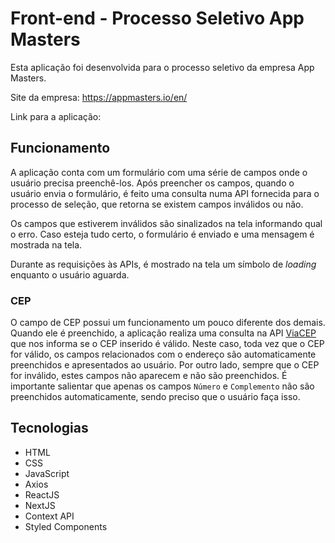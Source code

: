 # Front-end - Processo Seletivo App Masters

Esta aplicação foi desenvolvida para o processo seletivo da empresa App Masters.

Site da empresa: https://appmasters.io/en/

Link para a aplicação: 

## Funcionamento
A aplicação conta com um formulário com uma série de campos onde o usuário precisa preenchê-los. Após preencher os campos, quando o usuário envia o formulário, é feito uma consulta numa API fornecida para o processo de seleção, que retorna se existem campos inválidos ou não.

Os campos que estiverem inválidos são sinalizados na tela informando qual o erro. Caso esteja tudo certo, o formulário é enviado e uma mensagem é mostrada na tela.

Durante as requisições às APIs, é mostrado na tela um símbolo de *loading* enquanto o usuário aguarda.

### CEP
O campo de CEP possui um funcionamento um pouco diferente dos demais. Quando ele é preenchido, a aplicação realiza uma consulta na API [ViaCEP](https://viacep.com.br/) que nos informa se o CEP inserido é válido. Neste caso, toda vez que o CEP for válido, os campos relacionados com o endereço são automaticamente preenchidos e apresentados ao usuário. Por outro lado, sempre que o CEP for inválido, estes campos não aparecem e não são preenchidos. É importante salientar que apenas os campos `Número` e `Complemento` não são preenchidos automaticamente, sendo preciso que o usuário faça isso.

## Tecnologias
- HTML
- CSS
- JavaScript
- Axios
- ReactJS
- NextJS
- Context API
- Styled Components